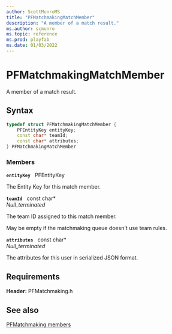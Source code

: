 ```yaml
---
author: ScottMunroMS
title: "PFMatchmakingMatchMember"
description: "A member of a match result."
ms.author: scmunro
ms.topic: reference
ms.prod: playfab
ms.date: 01/03/2022
---
```


# PFMatchmakingMatchMember  

A member of a match result.  

## Syntax  
  
```cpp
typedef struct PFMatchmakingMatchMember {  
    PFEntityKey entityKey;  
    const char* teamId;  
    const char* attributes;  
} PFMatchmakingMatchMember  
```
  
### Members  
  
**`entityKey`** &nbsp; PFEntityKey  
  
The Entity Key for this match member.
  
**`teamId`** &nbsp; const char*  
*_Null_terminated_*  
  
The team ID assigned to this match member.
  
May be empty if the matchmaking queue doesn't use team rules.
  
**`attributes`** &nbsp; const char*  
*_Null_terminated_*  
  
The attributes for this user in serialized JSON format.
  
  
## Requirements  
  
**Header:** PFMatchmaking.h
  
## See also  
[PFMatchmaking members](../pfmatchmaking_members.md)  

  
  
